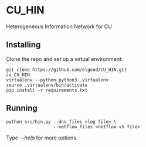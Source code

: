 # CU_HIN
Heterogeneous Information Network for CU 

## Installing

Clone the repo and set up a virtual environment:

    git clone https://github.com/elgood/CU_HIN.git
    cd CU_HIN
    virtualenv --python python3 .virtualenv
    source .virtualenv/bin/activate
    pip install -r requirements.txt

## Running

    python src/hin.py --dns_files <log file> \
                      --netflow_files <netflow v5 file>

Type *--help* for more options.

